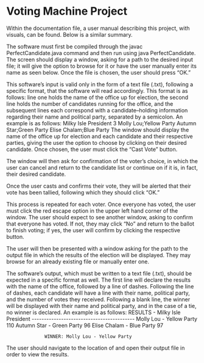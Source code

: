 # Voting Machine Project
Within the documentation file, a user manual describing this project, with visuals, can be found. Below is a similar summary.

The software must first be compiled through the javac PerfectCandidate.java command and then run using java PerfectCandidate. 
The screen should display a window, asking for a path to the desired input file; it will give the option to browse for it or have the user manually enter its name as seen below. Once the file is chosen, the user should press “OK.”     
 
This software’s input is valid only in the form of a text file (.txt), following a specific format, that the software will read accordingly. This format is as follows: line one holds the name of the office up for election, the second line holds the number of candidates running for the office, and the subsequent lines each correspond with a candidate–holding information regarding their name and political party, separated by a semicolon. An example is as follows:
                  Milky Isle President
                  3
                  Molly Lou;Yellow Party
                  Autumn Star;Green Party
                  Elise Chalam;Blue Party 
The window should display the name of the office up for election and each candidate and their respective parties, giving the user the option to choose by clicking on their desired candidate. Once chosen, the user must click the “Cast Vote” button.
  
The window will then ask for confirmation of the voter’s choice, in which the user can cancel and return to the candidate list or continue on if it is, in fact, their desired candidate.
   
Once the user casts and confirms their vote, they will be alerted that their vote has been tallied, following which they should click “OK.”

This process is repeated for each voter. Once everyone has voted, the user must click the red escape option in the upper left hand corner of the window. The user should expect to see another window, asking to confirm that everyone has voted. If not, they may click “No” and return to the ballot to finish voting; if yes, the user will confirm by clicking the respective button.
 
The user will then be presented with a window asking for the path to the output file in which the results of the election will be displayed. They may browse for an already existing file or manually enter one.

The software’s output, which must be written to a text file (.txt), should be expected in a specific format as well. The first line will declare the results with the name of the office, followed by a line of dashes. Following the line of dashes, each candidate will have a line with their name, political party, and the number of votes they received. Following a blank line, the winner will be displayed with their name and political party, and in the case of a tie, no winner is declared. An example is as follows:
                  RESULTS - Milky Isle President
                  ------------------------------------------
                  Molly Lou - Yellow Party			110
                  Autumn Star - Green Party			  96
                  Elise Chalam - Blue Party			  97

                  WINNER: Molly Lou - Yellow Party

The user should navigate to the location of and open their output file in order to view the results.

 

